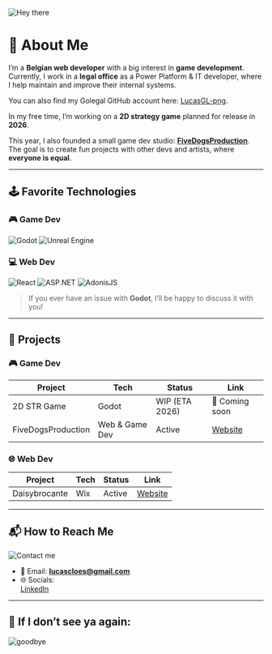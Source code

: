 ![Hey there](https://media2.giphy.com/media/v1.Y2lkPTc5MGI3NjExNHBtM3l5Z2lvZ25qZ3M5dnY3ZzIxbjJzanNwenU2cXEyaXZrbjd1YSZlcD12MV9pbnRlcm5hbF9naWZfYnlfaWQmY3Q9Zw/S2IfEQqgWc0AH4r6Al/giphy.gif)

# 👋 About Me
I’m a **Belgian web developer** with a big interest in **game development**.  
Currently, I work in a **legal office** as a Power Platform & IT developer, where I help maintain and improve their internal systems.  

You can also find my Golegal GitHub account here: [LucasGL-png](https://www.github.com/LucasGL-png).

In my free time, I’m working on a **2D strategy game** planned for release in **2026**.  

This year, I also founded a small game dev studio: **[FiveDogsProduction](https://www.fivedogsproduction.be)**.  
The goal is to create fun projects with other devs and artists, where **everyone is equal**.  

---

## 🕹️ Favorite Technologies

### 🎮 Game Dev
![Godot](https://img.shields.io/badge/Godot-478CBF?style=for-the-badge&logo=godot-engine&logoColor=white)
![Unreal Engine](https://img.shields.io/badge/Unreal%20Engine-0E1128?style=for-the-badge&logo=unrealengine&logoColor=white)

### 💻 Web Dev
![React](https://img.shields.io/badge/React-20232A?style=for-the-badge&logo=react&logoColor=61DAFB)
![ASP.NET](https://img.shields.io/badge/ASP.NET-512BD4?style=for-the-badge&logo=dotnet&logoColor=white)
![AdonisJS](https://img.shields.io/badge/AdonisJS-220052?style=for-the-badge&logo=adonisjs&logoColor=white)

> If you ever have an issue with **Godot**, I’ll be happy to discuss it with you!

---

## 🚧 Projects

### 🎮 Game Dev
| Project | Tech | Status | Link |
|---------|------|--------|------|
| 2D STR Game | Godot | WIP (ETA 2026) | 🚧 Coming soon |
| FiveDogsProduction | Web & Game Dev | Active | [Website](https://www.fivedogsproduction.be) |

### 🌐 Web Dev
| Project | Tech | Status | Link |
|---------|------|--------|------|
| Daisybrocante | Wix | Active | [Website](https://www.daisybrocante.com/) |


---

## 📬 How to Reach Me
![Contact me](https://media3.giphy.com/media/v1.Y2lkPTc5MGI3NjExcWw0eHltcWo4a2Y2bmo1NWljdXYybGZkZ3lzaDUwYjRjM3R4NG1kMiZlcD12MV9pbnRlcm5hbF9naWZfYnlfaWQmY3Q9Zw/UwrdbvJz1CNck/giphy.gif)

- 📧 Email: **lucascloes@gmail.com**
- 🌐 Socials:  
  [LinkedIn](https://www.linkedin.com/in/cloeslucas/)  

---

## 👋 If I don’t see ya again:
![goodbye](https://media3.giphy.com/media/v1.Y2lkPTc5MGI3NjExNHAzeTVneHJ6cGcxeTlnd2R5MGYyYzg0bWFxejFldmJ6N3UyaHdiZCZlcD12MV9pbnRlcm5hbF9naWZfYnlfaWQmY3Q9Zw/dRvEZLV0ORAmHT1L5u/giphy.gif)
